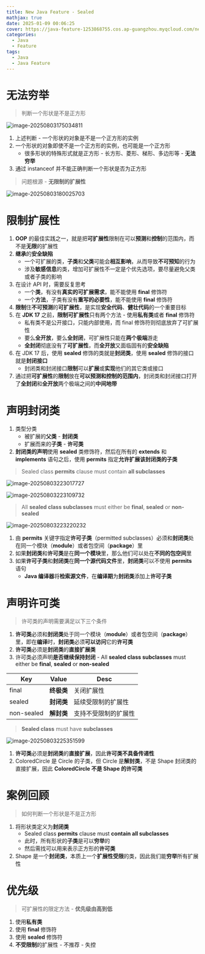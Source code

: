```yaml
---
title: New Java Feature - Sealed
mathjax: true
date: 2025-01-09 00:06:25
cover: https://java-feature-1253868755.cos.ap-guangzhou.myqcloud.com/new-java-feature-sealed.webp
categories:
  - Java
  - Feature
tags:
  - Java
  - Java Feature
---
```


# 无法穷举

> 判断一个形状是不是正方形

![image-20250803175034811](https://java-feature-1253868755.cos.ap-guangzhou.myqcloud.com/image-20250803175034811.png)

<!-- more -->

1. 上述判断 - 一个形状的对象是不是一个正方形的实例
2. 一个形状的对象即使不是一个正方形的实例，也可能是一个正方形
   - 很多形状的特殊形式就是正方形 - 长方形、菱形、梯形、多边形等 - **无法穷举**
3. 通过 instanceof 并不能正确判断一个形状是否为正方形

> 问题根源 - **无限制的扩展性**

![image-20250803180025703](https://java-feature-1253868755.cos.ap-guangzhou.myqcloud.com/image-20250803180025703.png)

# 限制扩展性

1. **OOP** 的最佳实践之一，就是把**可扩展性**限制在可以**预测**和**控制**的范围内，而不是**无限**的扩展性
2. **继承**的**安全缺陷**
   - 一个可扩展的类，**子类**和**父类**可能会**相互影响**，从而导致**不可预知**的行为
   - 涉及**敏感信息**的类，增加可扩展性不一定是个优先选项，要尽量避免父类或者子类的影响
3. 在设计 API 时，需要反复思考
   - 一个**类**，有没有**真实的可扩展需求**，能不能使用 **final** 修饰符
   - 一个**方法**，子类有没有**重写的必要性**，能不能使用 **final** 修饰符
4. **限制**住**不可预测**的**可扩展性**，是实现**安全代码**、**健壮代码**的一个重要目标
5. 在 **JDK 17** 之前，**限制可扩展性**只有两个方法 - 使用**私有类**或者 **final** 修饰符
   - 私有类不是公开接口，只能内部使用，而 final 修饰符则彻底放弃了可扩展性
   - 要么**全开放**，要么**全封闭**，可扩展性只能在**两个极端**游走
   - **全封闭**彻底没有了**可扩展性**，而**全开放**又面临固有的**安全缺陷**
6. 在 JDK 17 后，使用 **sealed** 修饰的类就是**封闭类**，使用 **sealed** 修饰的接口就是**封闭接口**
   - 封闭类和封闭接口**限制**可以**扩展**或**实现**他们的其它类或接口
7. 通过把**可扩展性**的**限制**放在**可以预测和控制的范围内**，封闭类和封闭接口打开了**全封闭**和**全开放**两个极端之间的**中间地带**

# 声明封闭类

1. 类型分类
   - 被扩展的**父类** - **封闭类**
   - 扩展而来的**子类** - **许可类**
2. **封闭类的声明**使用 **sealed** 类修饰符，然后在所有的 **extends** 和 **implements** 语句之后，使用 **permits** 指定**允许扩展该封闭类的子类**

> Sealed class **permits** clause must contain **all subclasses**

![image-20250803223017727](https://java-feature-1253868755.cos.ap-guangzhou.myqcloud.com/image-20250803223017727.png)

![image-20250803223109732](https://java-feature-1253868755.cos.ap-guangzhou.myqcloud.com/image-20250803223109732.png)

> All **sealed class subclasses** must either be **final**, **sealed** or **non-sealed**

![image-20250803223220232](https://java-feature-1253868755.cos.ap-guangzhou.myqcloud.com/image-20250803223220232.png)

1. 由 **permits** 关键字指定**许可子类**（permitted subclasses）必须和**封闭类**处在同一个模块（**module**）或者包空间（**package**）里
2. 如果**封闭类**和**许可类**是在**同一个模块**里，那么他们可以处在**不同的包空间**里
3. 如果**许可子类**和**封闭类**在**同一个源代码文件**里，**封闭类**可以不使用 **permits** 语句
   - **Java 编译器**将**检索源文件**，在**编译期**为**封闭类**添加上**许可子类**

# 声明许可类

> 许可类的声明需要满足以下三个条件

1. **许可类**必须和**封闭类**处于同一个模块（**module**）或者包空间（**package**）里，即在**编译**时，**封闭类**必须**可以访问**它的**许可类**
2. **许可类**必须是**封闭类**的**直接扩展类**
3. 许可类必须声明**是否继续保持封闭** - All **sealed class subclasses** must either be **final**, **sealed** or **non-sealed**

| Key        | Value      | Desc                 |
| ---------- | ---------- | -------------------- |
| final      | **终极类** | 关闭扩展性           |
| sealed     | **封闭类** | 延续受限制的扩展性   |
| non-sealed | **解封类** | 支持不受限制的扩展性 |

> **Sealed class** must have **subclasses**

![image-20250803225351599](https://java-feature-1253868755.cos.ap-guangzhou.myqcloud.com/image-20250803225351599.png)

1. **许可类**必须是**封闭类**的**直接扩展**，因此**许可类不具备传递性**
2. ColoredCircle 是 Circle 的子类，但 Circle 是**解封类**，不是 Shape 封闭类的直接扩展，因此 **ColoredCircle 不是 Shape 的许可类**

# 案例回顾

> 如何判断一个形状是不是正方形

1. 将形状类定义为**封闭类**
   - Sealed class **permits** clause must **contain all subclasses**
   - 此时，所有形状的**子类**是可以**穷举**的
   - 然后需找可以用来表示正方形的**许可类**
2. Shape 是一个**封闭类**，本质上一个**扩展性受限**的类，因此我们能**穷举**所有扩展性

# 优先级

> 可扩展性的限定方法 - **优先级由高到低**

1. 使用**私有类**
2. 使用 **final** 修饰符
3. 使用 **sealed** 修饰符
4. **不受限制**的扩展性 - 不推荐 - 失控

